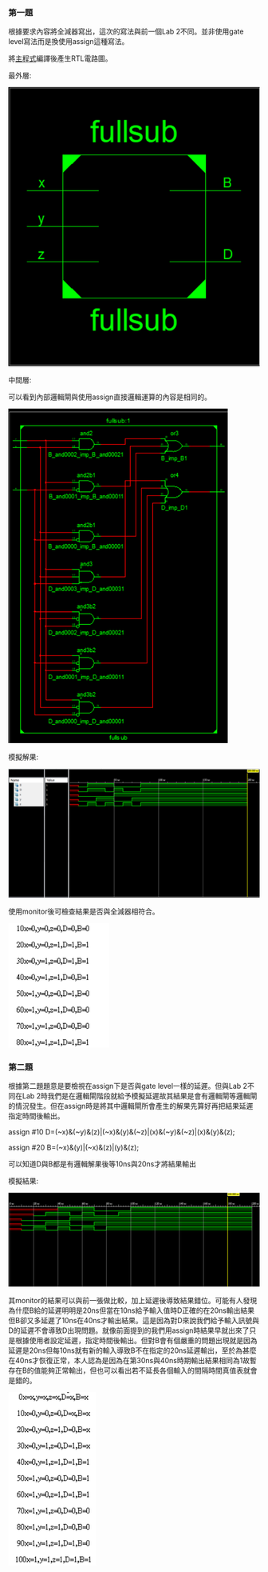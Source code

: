 ### 第一題
根據要求內容將全減器寫出，這次的寫法與前一個Lab 2不同。並非使用gate level寫法而是換使用assign這種寫法。

將[主程式](https://github.com/stormteeth/verilog-/blob/main/Lab%203/full%20subtractor.v)編譯後產生RTL電路圖。

最外層:

![](result/Lab3-1.png)

中間層:

可以看到內部邏輯閘與使用assign直接邏輯運算的內容是相同的。

![](result/Lab3-2.png)

模擬解果:

![](result/Lab3-3.png)

使用monitor後可檢查結果是否與全減器相符合。

![](result/Lab3-4.png)

### 第二題
根據第二題題意是要檢視在assign下是否與gate level一樣的延遲。但與Lab 2不同在Lab 2時我們是在邏輯閘階段就給予模擬延遲故其結果是會有邏輯閘等邏輯閘的情況發生。但在assign時是將其中邏輯閘所會產生的解果先算好再把結果延遲指定時間後輸出。

assign #10 D=(~x)&(~y)&(z)|(~x)&(y)&(~z)|(x)&(~y)&(~z)|(x)&(y)&(z);

assign #20 B=(~x)&(y)|(~x)&(z)|(y)&(z);

可以知道D與B都是有邏輯解果後等10ns與20ns才將結果輸出

模擬結果:

![](result/Lab3-5.png)

其monitor的結果可以與前一張做比較，加上延遲後導致結果錯位。可能有人發現為什麼B給的延遲明明是20ns但當在10ns給予輸入值時D正確的在20ns輸出結果但B卻又多延遲了10ns在40ns才輸出結果。這是因為對D來說我們給予輸入訊號與D的延遲不會導致D出現問題。就像前面提到的我們用assign時結果早就出來了只是根據使用者設定延遲，指定時間後輸出。但對B會有個嚴重的問題出現就是因為延遲是20ns但每10ns就有新的輸入導致B不在指定的20ns延遲輸出，至於為甚麼在40ns才恢復正常，本人認為是因為在第30ns與40ns時期輸出結果相同為1故暫存在B的值能夠正常輸出，但也可以看出若不延長各個輸入的間隔時間真值表就會是錯的。

![](result/Lab3-6.png)
